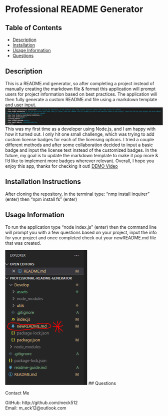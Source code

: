 # Professional README Generator
## Table of Contents
* [Description](#description)
* [Installation](#installation-instructions)
* [Usage Information](#usage-information)
* [Questions](#questions)
    
## Description
This is a README.md generator, so after completing a project instead of manually creating the markdown file & format this application will prompt users for project information based on best practices. The application will then fully generate a custom README.md file using a markdown template and user input.
<img src="Develop\assets\images\screenshot.PNG"/>
This was my first time as a developer using Node.js, and I am happy with how it turned out. I only hit one small challenge, which was trying to add custom license badges for each of the licensing options. I tried a couple different methods and after some collaboration decided to input a basic badge and input the license text instead of the customized badges. In the future, my goal is to update the markdown template to make it pop more & I’d like to implement more badges wherever relevant. Overall, I hope you enjoy this app, thanks for checking it out!
[DEMO Video](https://drive.google.com/file/d/1BgJDGyx8ZhenaQZTh76NdCJK9jOXDFTO/view)
## Installation Instructions
After cloning the repository, in the terminal type: “nmp install inquirer” (enter) then “npm install fs” (enter)
## Usage Information
To run the application type “node index.js” (enter) then the command line will prompt you with a few questions based on your project, input the info for your project and once completed check out your newREADME.md file that was created. 


<img src="Develop\assets\images\customMD.PNG"/>
## Questions
<p>Contact Me</p>
GitHub:
http://github.com/meck512
</br>
Email:
m_eck12@outlook.com
